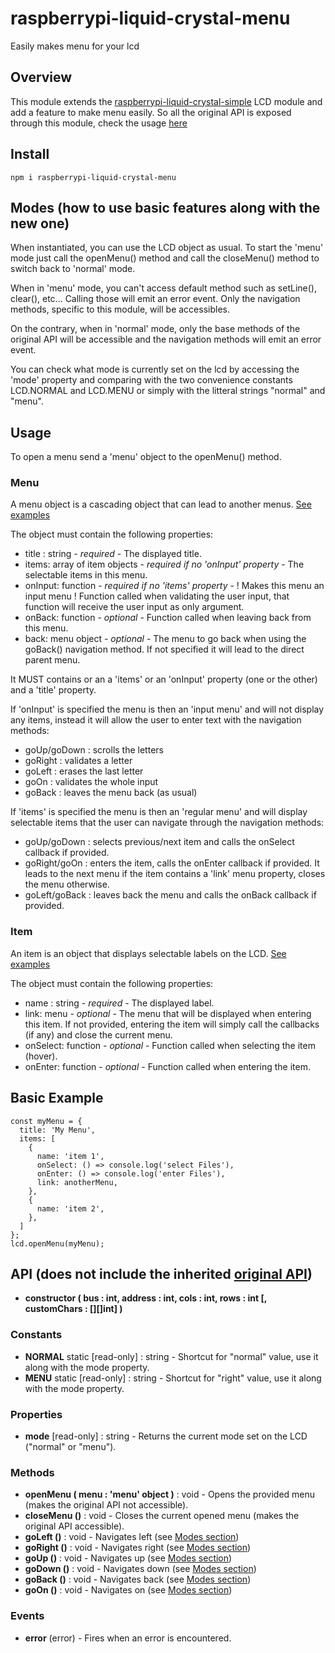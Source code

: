 # raspberrypi-liquid-crystal-menu
Easily makes menu for your lcd

## Overview
This module extends the [raspberrypi-liquid-crystal-simple](https://github.com/kevincastejon/js-raspberrypi-liquid-crystal-simple) LCD module and add a feature to make menu easily.
So all the original API is exposed through this module, check the usage [here](https://github.com/kevincastejon/js-raspberrypi-liquid-crystal-simple/blob/master/README.md#api)

## Install
```
npm i raspberrypi-liquid-crystal-menu
```

## Modes (how to use basic features along with the new one)
When instantiated, you can use the LCD object as usual. To start the 'menu' mode just call the openMenu() method and call the closeMenu() method to switch back to 'normal' mode.

When in 'menu' mode, you can't access default method such as setLine(), clear(), etc... Calling those will emit an error event. Only the navigation methods, specific to this module, will be accessibles.

On the contrary, when in 'normal' mode, only the base methods of the original API will be accessible and the navigation methods will emit an error event.

You can check what mode is currently set on the lcd by accessing the 'mode' property and comparing with the two convenience constants LCD.NORMAL and LCD.MENU or simply with the litteral strings "normal" and "menu".

## Usage
To open a menu send a 'menu' object to the openMenu() method.

### Menu
A menu object is a cascading object that can lead to another menus. [See examples](https://github.com/kevincastejon/js-raspberrypi-liquid-crystal-menu/tree/master/examples)

The object must contain the following properties:

- title : string - *required* - The displayed title.
- items: array of item objects - *required if no 'onInput' property* - The selectable items in this menu.
- onInput: function - *required if no 'items' property* - ! Makes this menu an input menu ! Function called when validating the user input, that function will receive the user input as only argument.
- onBack: function - *optional* - Function called when leaving back from this menu.
- back: menu object - *optional* - The menu to go back when using the goBack() navigation method. If not specified it will lead to the direct parent menu.

It MUST contains or an a 'items' or an 'onInput' property (one or the other) and a 'title' property.

If 'onInput' is specified the menu is then an 'input menu' and will not display any items, instead it will allow the user to enter text with the navigation methods:
- goUp/goDown : scrolls the letters
- goRight : validates a letter
- goLeft : erases the last letter
- goOn : validates the whole input
- goBack : leaves the menu back (as usual)

If 'items' is specified the menu is then an 'regular menu' and will display selectable items that the user can navigate through the navigation methods:
- goUp/goDown : selects previous/next item and calls the onSelect callback if provided.
- goRight/goOn : enters the item, calls the onEnter callback if provided. It leads to the next menu if the item contains a 'link' menu property, closes the menu otherwise.
- goLeft/goBack : leaves back the menu and calls the onBack callback if provided.

### Item
An item is an object that displays selectable labels on the LCD. [See examples](https://github.com/kevincastejon/js-raspberrypi-liquid-crystal-menu/tree/master/examples)

The object must contain the following properties:

- name : string - *required* - The displayed label.
- link: menu - *optional* - The menu that will be displayed when entering this item. If not provided, entering the item will simply call the callbacks (if any) and close the current menu.
- onSelect: function - *optional* - Function called when selecting the item (hover).
- onEnter: function - *optional* - Function called when entering the item.

## Basic Example
```
const myMenu = {
  title: 'My Menu',
  items: [
    {
      name: 'item 1',
      onSelect: () => console.log('select Files'),
      onEnter: () => console.log('enter Files'),
      link: anotherMenu,
    },
    {
      name: 'item 2',
    },
  ]
};
lcd.openMenu(myMenu);
```

## API (does not include the inherited [original API](https://github.com/kevincastejon/js-raspberrypi-liquid-crystal-simple/blob/master/README.md#api))
- **constructor ( bus : int, address : int, cols : int, rows : int [, customChars : [][]int] )**
### Constants
- **NORMAL** static [read-only] : string - Shortcut for "normal" value, use it along with the mode property.
- **MENU** static [read-only] : string - Shortcut for "right" value, use it along with the mode property.
### Properties
- **mode** [read-only] : string - Returns the current mode set on the LCD ("normal" or "menu").
### Methods
- **openMenu ( menu : 'menu' object )** : void - Opens the provided menu (makes the original API not accessible).
- **closeMenu ()** : void - Closes the current opened menu (makes the original API accessible).
- **goLeft ()** : void - Navigates left (see [Modes section](https://github.com/kevincastejon/js-raspberrypi-liquid-crystal-menu#modes))
- **goRight ()** : void - Navigates right (see [Modes section](https://github.com/kevincastejon/js-raspberrypi-liquid-crystal-menu#modes))
- **goUp ()** : void - Navigates up (see [Modes section](https://github.com/kevincastejon/js-raspberrypi-liquid-crystal-menu#modes))
- **goDown ()** : void - Navigates down (see [Modes section](https://github.com/kevincastejon/js-raspberrypi-liquid-crystal-menu#modes))
- **goBack ()** : void - Navigates back (see [Modes section](https://github.com/kevincastejon/js-raspberrypi-liquid-crystal-menu#modes))
- **goOn ()** : void - Navigates on (see [Modes section](https://github.com/kevincastejon/js-raspberrypi-liquid-crystal-menu#modes))

### Events
- **error** (error) - Fires when an error is encountered.
